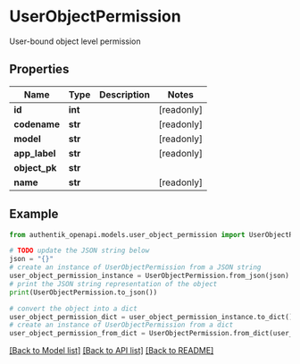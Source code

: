 # UserObjectPermission

User-bound object level permission

## Properties

Name | Type | Description | Notes
------------ | ------------- | ------------- | -------------
**id** | **int** |  | [readonly] 
**codename** | **str** |  | [readonly] 
**model** | **str** |  | [readonly] 
**app_label** | **str** |  | [readonly] 
**object_pk** | **str** |  | 
**name** | **str** |  | [readonly] 

## Example

```python
from authentik_openapi.models.user_object_permission import UserObjectPermission

# TODO update the JSON string below
json = "{}"
# create an instance of UserObjectPermission from a JSON string
user_object_permission_instance = UserObjectPermission.from_json(json)
# print the JSON string representation of the object
print(UserObjectPermission.to_json())

# convert the object into a dict
user_object_permission_dict = user_object_permission_instance.to_dict()
# create an instance of UserObjectPermission from a dict
user_object_permission_from_dict = UserObjectPermission.from_dict(user_object_permission_dict)
```
[[Back to Model list]](../README.md#documentation-for-models) [[Back to API list]](../README.md#documentation-for-api-endpoints) [[Back to README]](../README.md)


